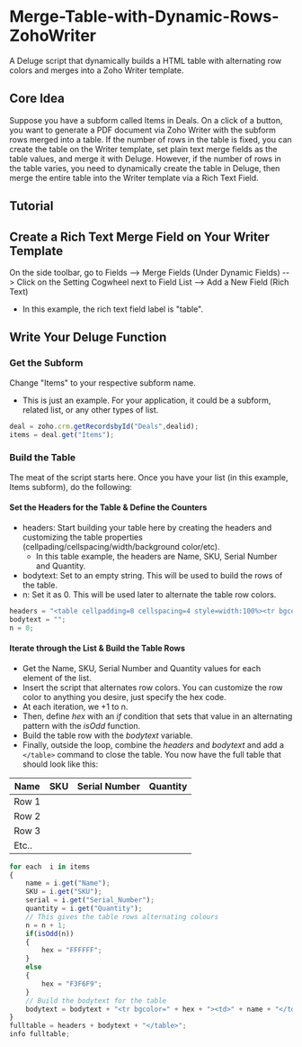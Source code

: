 # Merge-Table-with-Dynamic-Rows-ZohoWriter
A Deluge script that dynamically builds a HTML table with alternating row colors and merges into a Zoho Writer template.

## Core Idea
Suppose you have a subform called Items in Deals. On a click of a button, you want to generate a PDF document via Zoho Writer with the subform rows merged into a table. If the number of rows in the table is fixed, you can create the table on the Writer template, set plain text merge fields as the table values, and merge it with Deluge. However, if the number of rows in the table varies, you need to dynamically create the table in Deluge, then merge the entire table into the Writer template via a Rich Text Field.

## Tutorial 

## Create a Rich Text Merge Field on Your Writer Template
On the side toolbar, go to Fields --> Merge Fields (Under Dynamic Fields) --> Click on the Setting Cogwheel next to Field List --> Add a New Field (Rich Text)
* In this example, the rich text field label is "table".

## Write Your Deluge Function

### Get the Subform
Change "Items" to your respective subform name.
* This is just an example. For your application, it could be a subform, related list, or any other types of list.

```javascript
deal = zoho.crm.getRecordsbyId("Deals",dealid);
items = deal.get("Items");
```

### Build the Table
The meat of the script starts here. Once you have your list (in this example, Items subform), do the following:

#### Set the Headers for the Table & Define the Counters
* headers: Start building your table here by creating the headers and customizing the table properties (cellpading/cellspacing/width/background color/etc).
  * In this table example, the headers are Name, SKU, Serial Number and Quantity.
* bodytext: Set to an empty string. This will be used to build the rows of the table.
* n: Set it as 0. This will be used later to alternate the table row colors.

```javascript
headers = "<table cellpadding=8 cellspacing=4 style=width:100%><tr bgcolor=#F3F6F9><td><b><font color=000000>Name</font></b></td><td><b><font color=000000>SKU</font></b></td><td><b><font color=000000>Serial Number</font></b></td><td><b><font color=000000>Quantity</font></b></td></tr>";
bodytext = "";
n = 0;
```

#### Iterate through the List & Build the Table Rows
* Get the Name, SKU, Serial Number and Quantity values for each element of the list.
* Insert the script that alternates row colors. You can customize the row color to anything you desire, just specify the hex code.
 * At each iteration, we +1 to n. 
 * Then, define *hex* with an *if* condition that sets that value in an alternating pattern with the *isOdd* function.
* Build the table row with the *bodytext* variable.
* Finally, outside the loop, combine the *headers* and *bodytext* and add a `</table>` command to close the table. You now have the full table that should look like this:

| Name | SKU | Serial Number | Quantity |
|---|---|---|---|
| Row 1 | | | |
| Row 2 | | | |
| Row 3 | | | |
| Etc.. | | | |


```javascript
for each  i in items
{
	name = i.get("Name");
	SKU = i.get("SKU");
	serial = i.get("Serial_Number");
	quantity = i.get("Quantity");
	// This gives the table rows alternating colours
	n = n + 1;
	if(isOdd(n))
	{
		hex = "FFFFFF";
	}
	else
	{
		hex = "F3F6F9";
	}
	// Build the bodytext for the table
	bodytext = bodytext + "<tr bgcolor=" + hex + "><td>" + name + "</td><td>" + SKU + "</td><td>" + cereal + "</td><td>" + quantity + "</td></tr>";
}
fulltable = headers + bodytext + "</table>";
info fulltable;
```
